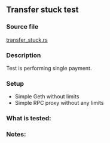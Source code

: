 ## Transfer stuck test

### Source file

[transfer_stuck.rs](../../tests/docker_02_errors/transfer_stuck.rs)

### Description

Test is performing single payment.

### Setup

- Simple Geth without limits
- Simple RPC proxy without any limits

### What is tested:

### Notes:

